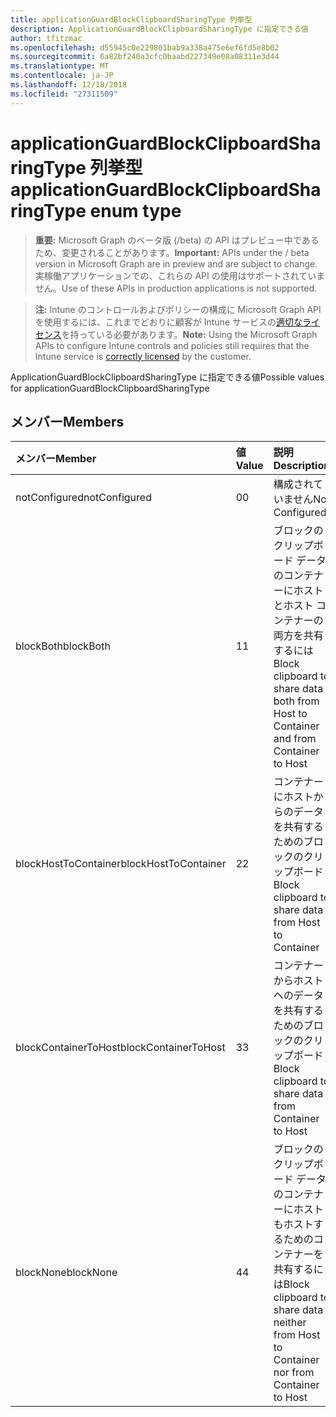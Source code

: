 ```yaml
---
title: applicationGuardBlockClipboardSharingType 列挙型
description: ApplicationGuardBlockClipboardSharingType に指定できる値
author: tfitzmac
ms.openlocfilehash: d55945c0e229801bab9a338a475e6ef6fd5e8b02
ms.sourcegitcommit: 6a82bf240a3cfc0baabd227349e08a08311e3d44
ms.translationtype: MT
ms.contentlocale: ja-JP
ms.lasthandoff: 12/18/2018
ms.locfileid: "27311509"
---
```

# <a name="applicationguardblockclipboardsharingtype-enum-type"></a><span data-ttu-id="a1132-103">applicationGuardBlockClipboardSharingType 列挙型</span><span class="sxs-lookup"><span data-stu-id="a1132-103">applicationGuardBlockClipboardSharingType enum type</span></span>

> <span data-ttu-id="a1132-104">**重要:** Microsoft Graph のベータ版 (/beta) の API はプレビュー中であるため、変更されることがあります。</span><span class="sxs-lookup"><span data-stu-id="a1132-104">**Important:** APIs under the / beta version in Microsoft Graph are in preview and are subject to change.</span></span> <span data-ttu-id="a1132-105">実稼働アプリケーションでの、これらの API の使用はサポートされていません。</span><span class="sxs-lookup"><span data-stu-id="a1132-105">Use of these APIs in production applications is not supported.</span></span>

> <span data-ttu-id="a1132-106">**注:** Intune のコントロールおよびポリシーの構成に Microsoft Graph API を使用するには、これまでどおりに顧客が Intune サービスの[適切なライセンス](https://go.microsoft.com/fwlink/?linkid=839381)を持っている必要があります。</span><span class="sxs-lookup"><span data-stu-id="a1132-106">**Note:** Using the Microsoft Graph APIs to configure Intune controls and policies still requires that the Intune service is [correctly licensed](https://go.microsoft.com/fwlink/?linkid=839381) by the customer.</span></span>

<span data-ttu-id="a1132-107">ApplicationGuardBlockClipboardSharingType に指定できる値</span><span class="sxs-lookup"><span data-stu-id="a1132-107">Possible values for applicationGuardBlockClipboardSharingType</span></span>
## <a name="members"></a><span data-ttu-id="a1132-108">メンバー</span><span class="sxs-lookup"><span data-stu-id="a1132-108">Members</span></span>
|<span data-ttu-id="a1132-109">メンバー</span><span class="sxs-lookup"><span data-stu-id="a1132-109">Member</span></span>|<span data-ttu-id="a1132-110">値</span><span class="sxs-lookup"><span data-stu-id="a1132-110">Value</span></span>|<span data-ttu-id="a1132-111">説明</span><span class="sxs-lookup"><span data-stu-id="a1132-111">Description</span></span>|
|:---|:---|:---|
|<span data-ttu-id="a1132-112">notConfigured</span><span class="sxs-lookup"><span data-stu-id="a1132-112">notConfigured</span></span>|<span data-ttu-id="a1132-113">0</span><span class="sxs-lookup"><span data-stu-id="a1132-113">0</span></span>|<span data-ttu-id="a1132-114">構成されていません</span><span class="sxs-lookup"><span data-stu-id="a1132-114">Not Configured</span></span>|
|<span data-ttu-id="a1132-115">blockBoth</span><span class="sxs-lookup"><span data-stu-id="a1132-115">blockBoth</span></span>|<span data-ttu-id="a1132-116">1</span><span class="sxs-lookup"><span data-stu-id="a1132-116">1</span></span>|<span data-ttu-id="a1132-117">ブロックのクリップボード データのコンテナーにホストとホスト コンテナーの両方を共有するには</span><span class="sxs-lookup"><span data-stu-id="a1132-117">Block clipboard to share data both from Host to Container and from Container to Host</span></span>|
|<span data-ttu-id="a1132-118">blockHostToContainer</span><span class="sxs-lookup"><span data-stu-id="a1132-118">blockHostToContainer</span></span>|<span data-ttu-id="a1132-119">2</span><span class="sxs-lookup"><span data-stu-id="a1132-119">2</span></span>|<span data-ttu-id="a1132-120">コンテナーにホストからのデータを共有するためのブロックのクリップボード</span><span class="sxs-lookup"><span data-stu-id="a1132-120">Block clipboard to share data from Host to Container</span></span>|
|<span data-ttu-id="a1132-121">blockContainerToHost</span><span class="sxs-lookup"><span data-stu-id="a1132-121">blockContainerToHost</span></span>|<span data-ttu-id="a1132-122">3</span><span class="sxs-lookup"><span data-stu-id="a1132-122">3</span></span>|<span data-ttu-id="a1132-123">コンテナーからホストへのデータを共有するためのブロックのクリップボード</span><span class="sxs-lookup"><span data-stu-id="a1132-123">Block clipboard to share data from Container to Host</span></span>|
|<span data-ttu-id="a1132-124">blockNone</span><span class="sxs-lookup"><span data-stu-id="a1132-124">blockNone</span></span>|<span data-ttu-id="a1132-125">4</span><span class="sxs-lookup"><span data-stu-id="a1132-125">4</span></span>|<span data-ttu-id="a1132-126">ブロックのクリップボード データのコンテナーにホストもホストするためのコンテナーを共有するには</span><span class="sxs-lookup"><span data-stu-id="a1132-126">Block clipboard to share data neither from Host to Container nor from Container to Host</span></span>|





